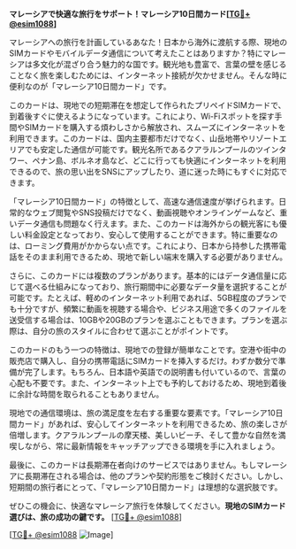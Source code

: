 **マレーシアで快適な旅行をサポート！マレーシア10日間カード[[TG💪+ @esim1088](https://t.me/s/esim1088)]**

マレーシアへの旅行を計画しているあなた！日本から海外に渡航する際、現地のSIMカードやモバイルデータ通信について考えたことはありますか？特にマレーシアは多文化が混ざり合う魅力的な国です。観光地も豊富で、言葉の壁を感じることなく旅を楽しむためには、インターネット接続が欠かせません。そんな時に便利なのが「マレーシア10日間カード」です。

このカードは、現地での短期滞在を想定して作られたプリペイドSIMカードで、到着後すぐに使えるようになっています。これにより、Wi-Fiスポットを探す手間やSIMカードを購入する煩わしさから解放され、スムーズにインターネットを利用できます。このカードは、国内主要都市だけでなく、山岳地帯やリゾートエリアでも安定した通信が可能です。観光名所であるクアラルンプールのツインタワー、ペナン島、ボルネオ島など、どこに行っても快適にインターネットを利用できるので、旅の思い出をSNSにアップしたり、道に迷った時にもすぐに対応できます。

「マレーシア10日間カード」の特徴として、高速な通信速度が挙げられます。日常的なウェブ閲覧やSNS投稿だけでなく、動画視聴やオンラインゲームなど、重いデータ通信も問題なく行えます。また、このカードは海外からの観光客にも優しい料金設定となっており、安心して使用することができます。特に重要なのは、ローミング費用がかからない点です。これにより、日本から持参した携帯電話をそのまま利用できるため、現地で新しい端末を購入する必要がありません。

さらに、このカードには複数のプランがあります。基本的にはデータ通信量に応じて選べる仕組みになっており、旅行期間中に必要なデータ量を選択することが可能です。たとえば、軽めのインターネット利用であれば、5GB程度のプランでも十分ですが、頻繁に動画を視聴する場合や、ビジネス用途で多くのファイルを送受信する場合は、10GBや20GBのプランを選ぶこともできます。プランを選ぶ際は、自分の旅のスタイルに合わせて選ぶことがポイントです。

このカードのもう一つの特徴は、現地での登録が簡単なことです。空港や街中の販売店で購入し、自分の携帯電話にSIMカードを挿入するだけ。わずか数分で準備が完了します。もちろん、日本語や英語での説明書も付いているので、言葉の心配も不要です。また、インターネット上でも予約しておけるため、現地到着後に余計な時間を取られることもありません。

現地での通信環境は、旅の満足度を左右する重要な要素です。「マレーシア10日間カード」があれば、安心してインターネットを利用できるため、旅の楽しさが倍増します。クアラルンプールの摩天楼、美しいビーチ、そして豊かな自然を満喫しながら、常に最新情報をキャッチアップできる環境を手に入れましょう。

最後に、このカードは長期滞在者向けのサービスではありません。もしマレーシアに長期滞在される場合は、他のプランや契約形態をご検討ください。しかし、短期間の旅行者にとって、「マレーシア10日間カード」は理想的な選択肢です。

ぜひこの機会に、快適なマレーシア旅行を体験してください。**現地のSIMカード選びは、旅の成功の鍵です。** [[TG💪+ @esim1088](https://t.me/s/esim1088)]

[[TG💪+ @esim1088](https://t.me/s/esim1088) ![Image](https://i.postimg.cc/Y0z9fWf4/image.png)]